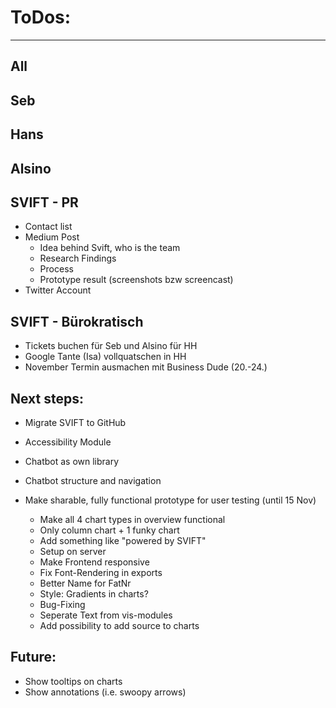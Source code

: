# ToDos:
---

## All

## Seb

## Hans

## Alsino

## SVIFT - PR
- Contact list
- Medium Post
    - Idea behind Svift, who is the team 
    - Research Findings
    - Process
    - Prototype result (screenshots bzw screencast)
- Twitter Account

## SVIFT - Bürokratisch
- Tickets buchen für Seb und Alsino für HH
- Google Tante (Isa) vollquatschen in HH
- November Termin ausmachen mit Business Dude (20.-24.)

## Next steps:
- Migrate SVIFT to GitHub
- Accessibility Module
- Chatbot as own library
- Chatbot structure and navigation

- Make sharable, fully functional prototype for user testing (until 15 Nov)
    - Make all 4 chart types in overview functional
    - Only column chart + 1 funky chart
    - Add something like "powered by SVIFT"
    - Setup on server
    - Make Frontend responsive
    - Fix Font-Rendering in exports
    - Better Name for FatNr
    - Style: Gradients in charts?
    - Bug-Fixing
    - Seperate Text from vis-modules
    - Add possibility to add source to charts
    


## Future:
- Show tooltips on charts
- Show annotations (i.e. swoopy arrows)



